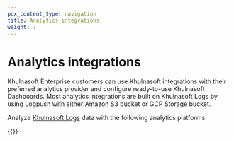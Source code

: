 ```yaml
---
pcx_content_type: navigation
title: Analytics integrations
weight: 7
---
```


# Analytics integrations

Khulnasoft Enterprise customers can use Khulnasoft integrations with their preferred analytics provider and configure ready-to-use Khulnasoft Dashboards. Most analytics integrations are built on Khulnasoft Logs by using Logpush with either Amazon S3 bucket or GCP Storage bucket.

Analyze [Khulnasoft Logs](/logs/) data with the following analytics platforms:

{{<directory-listing>}}
